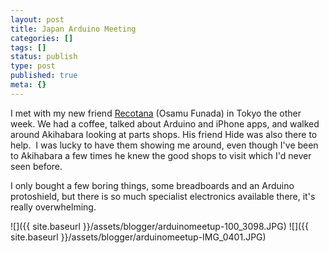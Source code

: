 ```yaml
---
layout: post
title: Japan Arduino Meeting
categories: []
tags: []
status: publish
type: post
published: true
meta: {}
---
```


I met with my new friend [Recotana](http://www.recotana.com/) (Osamu Funada) in Tokyo the other week. We had a coffee, talked about Arduino and iPhone apps, and walked around Akihabara looking at parts shops. His friend Hide was also there to help.  I was lucky to have them showing me around, even though I've been to Akihabara a few times he knew the good shops to visit which I'd never seen before.

I only bought a few boring things, some breadboards and an Arduino protoshield, but there is so much specialist electronics available there, it's really overwhelming.

![]({{ site.baseurl }}/assets/blogger/arduinomeetup-100_3098.JPG)
![]({{ site.baseurl }}/assets/blogger/arduinomeetup-IMG_0401.JPG)

